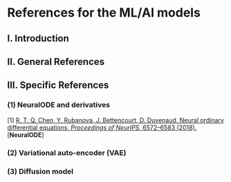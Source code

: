 # References for the ML/AI models

## I. Introduction

## II. General References

## III. Specific References

### (1) NeuralODE and derivatives
[1] [R. T. Q. Chen, Y. Rubanova, J. Bettencourt, D. Duvenaud. Neural ordinary differential equations, *Proceedings of NeurIPS*, 6572–6583 (2018).](https://dl.acm.org/doi/10.5555/3327757.3327764)[**NeuralODE**]

### (2) Variational auto-encoder (VAE)

### (3) Diffusion model